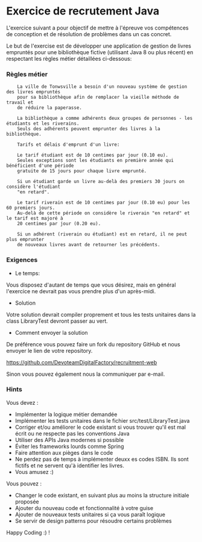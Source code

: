 # Exercice de recrutement Java

L'exercice suivant a pour objectif de mettre à l'épreuve vos compétences de conception et de résolution
de problèmes dans un cas concret.

Le but de l'exercise est de développer une application de gestion de livres empruntés pour une
bibliothèque fictive (utilisant Java 8 ou plus récent) en respectant les règles métier détaillées
ci-dessous:

### Règles métier

```text
    La ville de Tonwsville a besoin d'un nouveau système de gestion des livres empruntés
    pour sa bibliothèque afin de remplacer la vieille méthode de travail et
    de réduire la paperasse.

    La bibliothèque a comme adhérents deux groupes de personnes - les étudiants et les riverains.
    Seuls des adhérents peuvent emprunter des livres à la bibliothèque.

    Tarifs et délais d'emprunt d'un livre:

    Le tarif étudiant est de 10 centimes par jour (0.10 eu).
    Seules exceptions sont les étudiants en première année qui bénéficient d'une période
    gratuite de 15 jours pour chaque livre emprunté.

    Si un étudiant garde un livre au-delà des premiers 30 jours on considère l'étudiant 
    "en retard".

    Le tarif riverain est de 10 centimes par jour (0.10 eu) pour les 60 premiers jours.
    Au-delà de cette période on considère le riverain "en retard" et le tarif est majoré à
    20 centimes par jour (0.20 eu).

    Si un adhérent (riverain ou étudiant) est en retard, il ne peut plus emprunter
    de nouveaux livres avant de retourner les précédents.
```

### Exigences

* Le temps:

Vous disposez d'autant de temps que vous désirez, mais en général l'exercice ne devrait pas vous prendre plus
d'un après-midi.

* Solution

Votre solution devrait compiler proprement et tous les tests unitaires dans la class LibraryTest devront passer au vert.

* Comment envoyer la solution

De préférence vous pouvez faire un fork du repository GitHub et nous envoyer le lien de votre repository.

https://github.com/DevoteamDigitalFactory/recruitment-web

Sinon vous pouvez également nous la communiquer par e-mail.


### Hints

Vous devez :

* Implémenter la logique métier demandée
* Implémenter les tests unitaires dans le fichier src/test/LibraryTest.java
* Corriger et/ou améliorer le code existant si vous trouver qu'il est mal écrit ou ne respecte pas les conventions Java
* Utiliser des APIs Java modernes si possible
* Éviter les frameworks lourds comme Spring
* Faire attention aux pièges dans le code
* Ne perdez pas de temps à implémenter deuxx	es codes ISBN. Ils sont fictifs et ne servent qu'à identifier les livres.
* Vous amusez :)


Vous pouvez :

* Changer le code existant, en suivant plus au moins la structure initiale proposée
* Ajouter du nouveau code et fonctionnalité à votre guise
* Ajouter de nouveaux tests unitaires si ça vous paraît logique
* Se servir de design patterns pour résoudre certains problèmes

Happy Coding :) !
